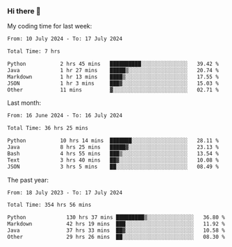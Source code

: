 ### Hi there 👋

My coding time for last week:

<!--START_SECTION:week-->

```txt
From: 10 July 2024 - To: 17 July 2024

Total Time: 7 hrs

Python           2 hrs 45 mins   ██████████░░░░░░░░░░░░░░░   39.42 %
Java             1 hr 27 mins    █████▒░░░░░░░░░░░░░░░░░░░   20.74 %
Markdown         1 hr 13 mins    ████▒░░░░░░░░░░░░░░░░░░░░   17.55 %
JSON             1 hr 3 mins     ███▓░░░░░░░░░░░░░░░░░░░░░   15.03 %
Other            11 mins         ▓░░░░░░░░░░░░░░░░░░░░░░░░   02.71 %
```

<!--END_SECTION:week-->

Last month:

<!--START_SECTION:month-->

```txt
From: 16 June 2024 - To: 16 July 2024

Total Time: 36 hrs 25 mins

Python           10 hrs 14 mins  ███████░░░░░░░░░░░░░░░░░░   28.11 %
Java             8 hrs 25 mins   █████▓░░░░░░░░░░░░░░░░░░░   23.13 %
Bash             4 hrs 55 mins   ███▒░░░░░░░░░░░░░░░░░░░░░   13.54 %
Text             3 hrs 40 mins   ██▓░░░░░░░░░░░░░░░░░░░░░░   10.08 %
JSON             3 hrs 5 mins    ██░░░░░░░░░░░░░░░░░░░░░░░   08.49 %
```

<!--END_SECTION:month-->

The past year:

<!--START_SECTION:year-->

```txt
From: 18 July 2023 - To: 17 July 2024

Total Time: 354 hrs 56 mins

Python             130 hrs 37 mins █████████▒░░░░░░░░░░░░░░░   36.80 %
Markdown           42 hrs 19 mins  ███░░░░░░░░░░░░░░░░░░░░░░   11.92 %
Java               37 hrs 33 mins  ██▓░░░░░░░░░░░░░░░░░░░░░░   10.58 %
Other              29 hrs 26 mins  ██░░░░░░░░░░░░░░░░░░░░░░░   08.30 %
```

<!--END_SECTION:year-->
